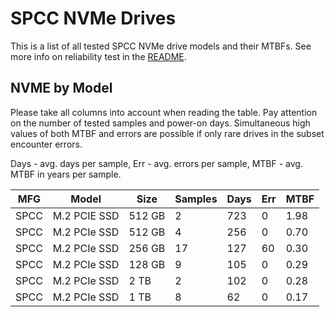 SPCC NVMe Drives
================

This is a list of all tested SPCC NVMe drive models and their MTBFs. See more
info on reliability test in the [README](https://github.com/bsdhw/SMART).

NVME by Model
------------

Please take all columns into account when reading the table. Pay attention on the
number of tested samples and power-on days. Simultaneous high values of both MTBF
and errors are possible if only rare drives in the subset encounter errors.

Days - avg. days per sample,
Err  - avg. errors per sample,
MTBF - avg. MTBF in years per sample.

| MFG       | Model              | Size   | Samples | Days  | Err   | MTBF |
|-----------|--------------------|--------|---------|-------|-------|------|
| SPCC      | M.2 PCIE SSD       | 512 GB | 2       | 723   | 0     | 1.98   |
| SPCC      | M.2 PCIe SSD       | 512 GB | 4       | 256   | 0     | 0.70   |
| SPCC      | M.2 PCIe SSD       | 256 GB | 17      | 127   | 60    | 0.30   |
| SPCC      | M.2 PCIe SSD       | 128 GB | 9       | 105   | 0     | 0.29   |
| SPCC      | M.2 PCIe SSD       | 2 TB   | 2       | 102   | 0     | 0.28   |
| SPCC      | M.2 PCIe SSD       | 1 TB   | 8       | 62    | 0     | 0.17   |

